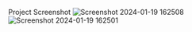 Project Screenshot
![Screenshot 2024-01-19 162508](https://github.com/03PriyankaA/lets-chat/assets/95439804/3762965a-87b7-4738-b347-520c3dc08d1e)
![Screenshot 2024-01-19 162501](https://github.com/03PriyankaA/lets-chat/assets/95439804/b25ecaaf-963c-405a-9307-ed4064ae987d)
